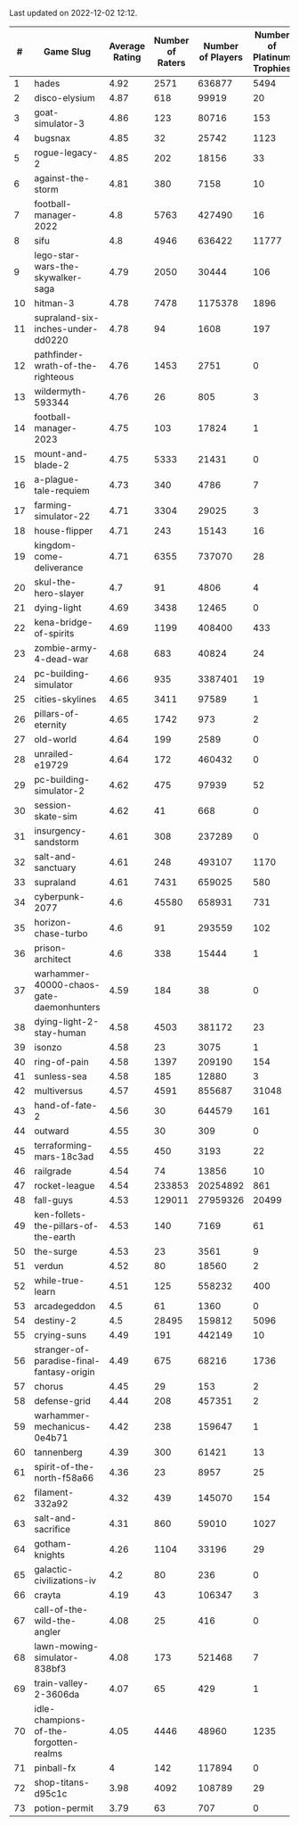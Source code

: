 Last updated on 2022-12-02 12:12.


|#|Game Slug|Average Rating|Number of Raters|Number of Players|Number of Platinum Trophies|Max Rarity (%)|
|---|---|---|---|---|---|---|
|1|hades|4.92|2571|636877|5494|89|
|2|disco-elysium|4.87|618|99919|20|28|
|3|goat-simulator-3|4.86|123|80716|153|91|
|4|bugsnax|4.85|32|25742|1123|97|
|5|rogue-legacy-2|4.85|202|18156|33|1|
|6|against-the-storm|4.81|380|7158|10|29|
|7|football-manager-2022|4.8|5763|427490|16|49|
|8|sifu|4.8|4946|636422|11777|96|
|9|lego-star-wars-the-skywalker-saga|4.79|2050|30444|106|98|
|10|hitman-3|4.78|7478|1175378|1896|48|
|11|supraland-six-inches-under-dd0220|4.78|94|1608|197|99|
|12|pathfinder-wrath-of-the-righteous|4.76|1453|2751|0|42|
|13|wildermyth-593344|4.76|26|805|3|4|
|14|football-manager-2023|4.75|103|17824|1|80|
|15|mount-and-blade-2|4.75|5333|21431|0|8|
|16|a-plague-tale-requiem|4.73|340|4786|7|92|
|17|farming-simulator-22|4.71|3304|29025|3|80|
|18|house-flipper|4.71|243|15143|16|93|
|19|kingdom-come-deliverance|4.71|6355|737070|28|30|
|20|skul-the-hero-slayer|4.7|91|4806|4|96|
|21|dying-light|4.69|3438|12465|0|96|
|22|kena-bridge-of-spirits|4.69|1199|408400|433|94|
|23|zombie-army-4-dead-war|4.68|683|40824|24|67|
|24|pc-building-simulator|4.66|935|3387401|19|48|
|25|cities-skylines|4.65|3411|97589|1|74|
|26|pillars-of-eternity|4.65|1742|973|2|80|
|27|old-world|4.64|199|2589|0|85|
|28|unrailed-e19729|4.64|172|460432|0|4|
|29|pc-building-simulator-2|4.62|475|97939|52|75|
|30|session-skate-sim|4.62|41|668|0|27|
|31|insurgency-sandstorm|4.61|308|237289|0|6|
|32|salt-and-sanctuary|4.61|248|493107|1170|83|
|33|supraland|4.61|7431|659025|580|99|
|34|cyberpunk-2077|4.6|45580|658931|731|62|
|35|horizon-chase-turbo|4.6|91|293559|102|83|
|36|prison-architect|4.6|338|15444|1|36|
|37|warhammer-40000-chaos-gate-daemonhunters|4.59|184|38|0|82|
|38|dying-light-2-stay-human|4.58|4503|381172|23|1|
|39|isonzo|4.58|23|3075|1|61|
|40|ring-of-pain|4.58|1397|209190|154|96|
|41|sunless-sea|4.58|185|12880|3|37|
|42|multiversus|4.57|4591|855687|31048|78|
|43|hand-of-fate-2|4.56|30|644579|161|72|
|44|outward|4.55|30|309|0|76|
|45|terraforming-mars-18c3ad|4.55|450|3193|22|69|
|46|railgrade|4.54|74|13856|10|98|
|47|rocket-league|4.54|233853|20254892|861|76|
|48|fall-guys|4.53|129011|27959326|20499|5|
|49|ken-follets-the-pillars-of-the-earth|4.53|140|7169|61|49|
|50|the-surge|4.53|23|3561|9|94|
|51|verdun|4.52|80|18560|2|73|
|52|while-true-learn|4.51|125|558232|400|93|
|53|arcadegeddon|4.5|61|1360|0|93|
|54|destiny-2|4.5|28495|159812|5096|95|
|55|crying-suns|4.49|191|442149|10|65|
|56|stranger-of-paradise-final-fantasy-origin|4.49|675|68216|1736|98|
|57|chorus|4.45|29|153|2|85|
|58|defense-grid|4.44|208|457351|2|80|
|59|warhammer-mechanicus-0e4b71|4.42|238|159647|1|24|
|60|tannenberg|4.39|300|61421|13|86|
|61|spirit-of-the-north-f58a66|4.36|23|8957|25|61|
|62|filament-332a92|4.32|439|145070|154|93|
|63|salt-and-sacrifice|4.31|860|59010|1027|91|
|64|gotham-knights|4.26|1104|33196|29|1|
|65|galactic-civilizations-iv|4.2|80|236|0|93|
|66|crayta|4.19|43|106347|3|23|
|67|call-of-the-wild-the-angler|4.08|25|416|0|90|
|68|lawn-mowing-simulator-838bf3|4.08|173|521468|7|87|
|69|train-valley-2-3606da|4.07|65|429|1|89|
|70|idle-champions-of-the-forgotten-realms|4.05|4446|48960|1235|3|
|71|pinball-fx|4|142|117894|0|86|
|72|shop-titans-d95c1c|3.98|4092|108789|29|98|
|73|potion-permit|3.79|63|707|0|98|
